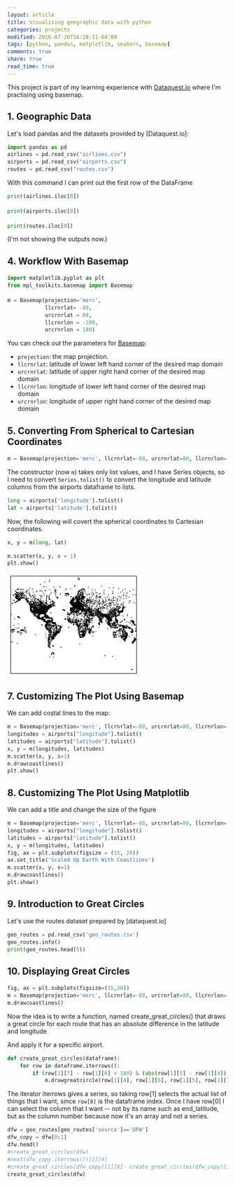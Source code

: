 ```yaml
---
layout: article
title: Visualising geographic data with python
categories: projects
modified: 2018-07-26T16:28:11-04:00
tags: [python, pandas, matplotlib, seaborn, basemap]
comments: true
share: true
read_time: true
---
```


This project is part of my learning experience with [Dataquest.io]() where I'm practising using basemap.

## 1. Geographic Data ##

Let's load pandas and the datasets provided by [Dataquest.io]:

```python
import pandas as pd
airlines = pd.read_csv("airlines.csv")
airports = pd.read_csv("airports.csv")
routes = pd.read_csv("routes.csv")
```

With this command I can print out the first row of the DataFrame

```python
print(airlines.iloc[0])

print(airports.iloc[0])

print(routes.iloc[0])
```
(I'm not showing the outputs now.)


## 4. Workflow With Basemap

```python
import matplotlib.pyplot as plt
from mpl_toolkits.basemap import Basemap

m = Basemap(projection='merc',
            llcrnrlat= -80,
            urcrnrlat = 80,
            llcrnrlon = -180,
            urcrnrlon = 180)
```

You can check out the parameters for [Basemap](https://matplotlib.org/basemap/api/basemap_api.html#mpl_toolkits.basemap.Basemap):

- `projection`: the map projection.
- `llcrnrlat`: latitude of lower left hand corner of the desired map domain
- `urcrnrlat`: latitude of upper right hand corner of the desired map domain
- `llcrnrlon`: longitude of lower left hand corner of the desired map domain
- `urcrnrlon`: longitude of upper right hand corner of the desired map domain

## 5. Converting From Spherical to Cartesian Coordinates ##
```python
m = Basemap(projection='merc', llcrnrlat=-80, urcrnrlat=80, llcrnrlon=-180, urcrnrlon=180)
```
The constructor (now `m`) takes only  list values, and I have Series objects, so I need to convert `Series.tolist()` to convert the longitude and latitude columns from the airports dataframe to lists.

```python
long = airports['longitude'].tolist()
lat = airports['latitude'].tolist()
```
Now, the following will covert the spherical coordinates to Cartesian coordinates.

```python
x, y = m(long, lat)
```

```python
m.scatter(x, y, s = 1)
plt.show()
```

![png](/images/2018-07-26-image_1.png)


## 7. Customizing The Plot Using Basemap ##

We can add costal lines to the map:
```python
m = Basemap(projection='merc', llcrnrlat=-80, urcrnrlat=80, llcrnrlon=-180, urcrnrlon=180)
longitudes = airports["longitude"].tolist()
latitudes = airports["latitude"].tolist()
x, y = m(longitudes, latitudes)
m.scatter(x, y, s=1)
m.drawcoastlines()
plt.show()
```

## 8. Customizing The Plot Using Matplotlib ##

We can add a title and change the size of the figure

```python
m = Basemap(projection='merc', llcrnrlat=-80, urcrnrlat=80, llcrnrlon=-180, urcrnrlon=180)
longitudes = airports["longitude"].tolist()
latitudes = airports["latitude"].tolist()
x, y = m(longitudes, latitudes)
fig, ax = plt.subplots(figsize = (15, 20))
ax.set_title('Scaled Up Earth With Coastlines')
m.scatter(x, y, s=1)
m.drawcoastlines()
plt.show()
```


## 9. Introduction to Great Circles ##

Let's use the routes dataset prepared by [dataquest.io]

```python
geo_routes = pd.read_csv('geo_routes.csv')
geo_routes.info()
print(geo_routes.head(5))
```


## 10. Displaying Great Circles ##
```python
fig, ax = plt.subplots(figsize=(15,20))
m = Basemap(projection='merc', llcrnrlat=-80, urcrnrlat=80, llcrnrlon=-180, urcrnrlon=180)
m.drawcoastlines()
```

Now the idea is to write a function, named create_great_circles() that draws a great circle for each route that has an absolute difference in the latitude and longitude

And apply it for a specific airport.


```python
def create_great_circles(dataframe):
    for row in dataframe.iterrows():
        if (row[1][7] - row[1][6] < 180) & (abs(row[1][5] - row[1][4]) < 180):
            m.drawgreatcircle(row[1][4], row[1][6], row[1][5], row[1][7])
```

The iterator iterrows gives a series, so taking row[1] selects the actual list of things that I want, since `row[0]` is the dataframe index. Once I have row[0] I can select the column that I want -- not by its name such as end_latitude, but as the column number because now it's an array and not a series.

```python
dfw = geo_routes[geo_routes['source']=='DFW']
dfw_copy = dfw[0:1]
dfw.head()
#create_great_circles(dfw)
#next(dfw_copy.iterrows())[1][4]
#create_great_circles(dfw_copy)[1][6]- create_great_circles(dfw_copy)[1][4]
create_great_circles(dfw)
```
